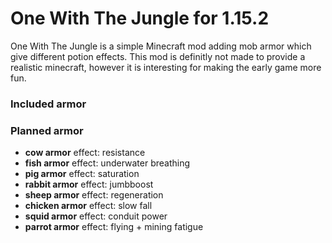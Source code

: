 # One With The Jungle for 1.15.2
One With The Jungle is a simple Minecraft mod adding mob armor which give different potion effects.
This mod is definitly not made to provide a realistic minecraft, however it is interesting for making the early game more fun.

### Included armor

### Planned armor
* __cow armor__ effect: resistance
* __fish armor__ effect: underwater breathing
* __pig armor__ effect: saturation
* __rabbit armor__ effect: jumbboost
* __sheep armor__ effect: regeneration
* __chicken armor__ effect: slow fall
* __squid armor__ effect: conduit power
* __parrot armor__ effect: flying + mining fatigue
